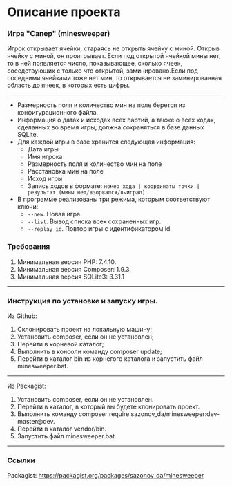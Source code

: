 # Описание проекта
### Игра "Сапер" (minesweeper)
Игрок открывает ячейки, стараясь не открыть ячейку с миной. Открыв ячейку с миной, он проигрывает. Если под открытой ячейкой мины нет, то в ней появляется число, показывающее, сколько ячеек, соседствующих с только что открытой, заминировано.Если под соседними ячейками тоже нет мин, то открывается не заминированная область до ячеек, в которых есть цифры. 
* * *

* Размерность поля и количество мин на поле берется из конфигурационного файла.
* Информация о датах и исходах всех партий, а также о всех ходах, сделанных во время игры, должна сохраняться в базе данных SQLite.
* Для каждой игры в базе хранится следующая информация:
    * Дата игры
    * Имя игрока
    * Размерность поля и количество мин на поле
    * Расстановка мин на поле
    * Исход игры 
    * Запись ходов в формате: 
      `номер хода | координаты точки | результат (мины нет/взорвался/выиграл)`
* В программе реализованы три режима, которым соответствуют ключи:
    * `--new`. Новая игра.
    * `--list`. Вывод списка всех сохраненных игр.
    * `--replay id`. Повтор игры с идентификатором id.

### Требования

1. Минимальная версия PHP: 7.4.10.
2. Минимальная версия Composer: 1.9.3.
3. Минимальная версия SQLite3: 3.31.1

* * *

### Инструкция по установке и запуску игры.
Из Github:
 1. Склонировать проект на локальную машину;
 2. Установить composer, если он не установлен;
 3. Перейти в корневой каталог;
 4. Выполнить в консоли команду composer update;
 5. Перейти в каталог bin из корнегого каталога и запустить файл minesweeper.bat.

* * *
Из Packagist:

 1. Установить composer, если он не установлен.
 2. Перейти в каталог, в который вы будете клонировать проект.
 3. Выполнить команду composer require sazonov_da/minesweeper:dev-master@dev.
 4. Перейти в каталог vendor/bin.
 5. Запустить файл minesweeper.bat.
* * *
### Ссылки
Packagist: https://packagist.org/packages/sazonov_da/minesweeper
